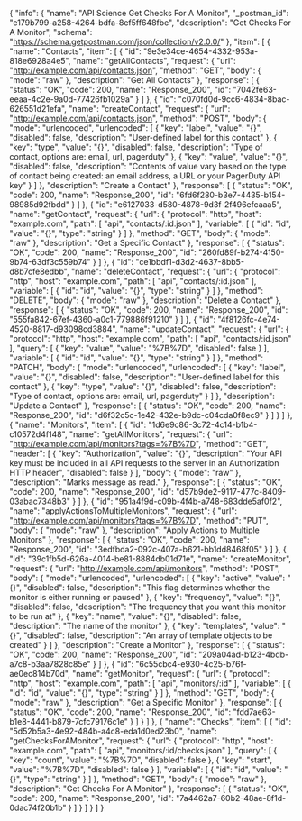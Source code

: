 {
  "info": {
    "name": "API Science Get Checks For A Monitor",
    "_postman_id": "e179b799-a258-4264-bdfa-8ef5ff648fbe",
    "description": "Get Checks For A Monitor",
    "schema": "https://schema.getpostman.com/json/collection/v2.0.0/"
  },
  "item": [
    {
      "name": "Contacts",
      "item": [
        {
          "id": "9e3e34ce-4654-4332-953a-818e6928a4e5",
          "name": "getAllContacts",
          "request": {
            "url": "http://example.com/api/contacts.json",
            "method": "GET",
            "body": {
              "mode": "raw"
            },
            "description": "Get All Contacts"
          },
          "response": [
            {
              "status": "OK",
              "code": 200,
              "name": "Response_200",
              "id": "7042fe63-eeaa-4c2e-9a0d-77426fb1029a"
            }
          ]
        },
        {
          "id": "c070fd0d-9cc6-4834-8bac-626551d21efa",
          "name": "createContact",
          "request": {
            "url": "http://example.com/api/contacts.json",
            "method": "POST",
            "body": {
              "mode": "urlencoded",
              "urlencoded": [
                {
                  "key": "label",
                  "value": "{}",
                  "disabled": false,
                  "description": "User-defined label for this contact"
                },
                {
                  "key": "type",
                  "value": "{}",
                  "disabled": false,
                  "description": "Type of contact, options are: email, url, pagerduty"
                },
                {
                  "key": "value",
                  "value": "{}",
                  "disabled": false,
                  "description": "Contents of value vary based on the type of contact being created: an email address, a URL or your PagerDuty API key"
                }
              ]
            },
            "description": "Create a Contact"
          },
          "response": [
            {
              "status": "OK",
              "code": 200,
              "name": "Response_200",
              "id": "6fd6f280-b3e7-4435-b154-98985d92fbdd"
            }
          ]
        },
        {
          "id": "e6127033-d580-4878-9d3f-2f496efcaaa5",
          "name": "getContact",
          "request": {
            "url": {
              "protocol": "http",
              "host": "example.com",
              "path": [
                "api",
                "contacts/:id.json"
              ],
              "variable": [
                {
                  "id": "id",
                  "value": "{}",
                  "type": "string"
                }
              ]
            },
            "method": "GET",
            "body": {
              "mode": "raw"
            },
            "description": "Get a Specific Contact"
          },
          "response": [
            {
              "status": "OK",
              "code": 200,
              "name": "Response_200",
              "id": "260fd89f-b274-4150-9b74-63df3c559b74"
            }
          ]
        },
        {
          "id": "ce1bbdf1-d3d2-4637-8bb5-d8b7cfe8edbb",
          "name": "deleteContact",
          "request": {
            "url": {
              "protocol": "http",
              "host": "example.com",
              "path": [
                "api",
                "contacts/:id.json"
              ],
              "variable": [
                {
                  "id": "id",
                  "value": "{}",
                  "type": "string"
                }
              ]
            },
            "method": "DELETE",
            "body": {
              "mode": "raw"
            },
            "description": "Delete a Contact"
          },
          "response": [
            {
              "status": "OK",
              "code": 200,
              "name": "Response_200",
              "id": "555fa842-67ef-4360-a0c1-779886f91210"
            }
          ]
        },
        {
          "id": "4f8126fc-4e74-4520-8817-d93098cd3884",
          "name": "updateContact",
          "request": {
            "url": {
              "protocol": "http",
              "host": "example.com",
              "path": [
                "api",
                "contacts/:id.json"
              ],
              "query": [
                {
                  "key": "value",
                  "value": "%7B%7D",
                  "disabled": false
                }
              ],
              "variable": [
                {
                  "id": "id",
                  "value": "{}",
                  "type": "string"
                }
              ]
            },
            "method": "PATCH",
            "body": {
              "mode": "urlencoded",
              "urlencoded": [
                {
                  "key": "label",
                  "value": "{}",
                  "disabled": false,
                  "description": "User-defined label for this contact"
                },
                {
                  "key": "type",
                  "value": "{}",
                  "disabled": false,
                  "description": "Type of contact, options are: email, url, pagerduty"
                }
              ]
            },
            "description": "Update a Contact"
          },
          "response": [
            {
              "status": "OK",
              "code": 200,
              "name": "Response_200",
              "id": "d6f32c5c-1e42-432e-b9dc-c04cda0f8ec9"
            }
          ]
        }
      ]
    },
    {
      "name": "Monitors",
      "item": [
        {
          "id": "1d6e9c86-3c72-4c14-b1b4-c10572d4f148",
          "name": "getAllMonitors",
          "request": {
            "url": "http://example.com/api/monitors?tags=%7B%7D",
            "method": "GET",
            "header": [
              {
                "key": "Authorization",
                "value": "{}",
                "description": "Your API key must be included in all API requests to the server in an Authorization HTTP header",
                "disabled": false
              }
            ],
            "body": {
              "mode": "raw"
            },
            "description": "Marks message as read."
          },
          "response": [
            {
              "status": "OK",
              "code": 200,
              "name": "Response_200",
              "id": "d57b9de2-9117-477c-8409-03abac7348b3"
            }
          ]
        },
        {
          "id": "951a4f9d-c09b-4f4b-a748-683dde5af0f2",
          "name": "applyActionsToMultipleMonitors",
          "request": {
            "url": "http://example.com/api/monitors?tags=%7B%7D",
            "method": "PUT",
            "body": {
              "mode": "raw"
            },
            "description": "Apply Actions to Multiple Monitors"
          },
          "response": [
            {
              "status": "OK",
              "code": 200,
              "name": "Response_200",
              "id": "3edfbda2-092c-407a-b621-bb1dd8468f05"
            }
          ]
        },
        {
          "id": "39c1fb5d-626a-4014-be81-8884db01d71e",
          "name": "createMonitor",
          "request": {
            "url": "http://example.com/api/monitors",
            "method": "POST",
            "body": {
              "mode": "urlencoded",
              "urlencoded": [
                {
                  "key": "active",
                  "value": "{}",
                  "disabled": false,
                  "description": "This flag determines whether the monitor is either running or paused"
                },
                {
                  "key": "frequency",
                  "value": "{}",
                  "disabled": false,
                  "description": "The frequency that you want this monitor to be run at"
                },
                {
                  "key": "name",
                  "value": "{}",
                  "disabled": false,
                  "description": "The name of the monitor"
                },
                {
                  "key": "templates",
                  "value": "{}",
                  "disabled": false,
                  "description": "An array of template objects to be created"
                }
              ]
            },
            "description": "Create a Monitor"
          },
          "response": [
            {
              "status": "OK",
              "code": 200,
              "name": "Response_200",
              "id": "209a04ad-b123-4bdb-a7c8-b3aa7828c85e"
            }
          ]
        },
        {
          "id": "6c55cbc4-e930-4c25-b76f-ae0ec814b70d",
          "name": "getMonitor",
          "request": {
            "url": {
              "protocol": "http",
              "host": "example.com",
              "path": [
                "api",
                "monitors/:id"
              ],
              "variable": [
                {
                  "id": "id",
                  "value": "{}",
                  "type": "string"
                }
              ]
            },
            "method": "GET",
            "body": {
              "mode": "raw"
            },
            "description": "Get a Specific Monitor"
          },
          "response": [
            {
              "status": "OK",
              "code": 200,
              "name": "Response_200",
              "id": "fdd7ae63-b1e8-4441-b879-7cfc79176c1e"
            }
          ]
        }
      ]
    },
    {
      "name": "Checks",
      "item": [
        {
          "id": "5d52b5a3-4e92-484b-a4c8-eda1d0ed23b0",
          "name": "getChecksForAMonitor",
          "request": {
            "url": {
              "protocol": "http",
              "host": "example.com",
              "path": [
                "api",
                "monitors/:id/checks.json"
              ],
              "query": [
                {
                  "key": "count",
                  "value": "%7B%7D",
                  "disabled": false
                },
                {
                  "key": "start",
                  "value": "%7B%7D",
                  "disabled": false
                }
              ],
              "variable": [
                {
                  "id": "id",
                  "value": "{}",
                  "type": "string"
                }
              ]
            },
            "method": "GET",
            "body": {
              "mode": "raw"
            },
            "description": "Get Checks For A Monitor"
          },
          "response": [
            {
              "status": "OK",
              "code": 200,
              "name": "Response_200",
              "id": "7a4462a7-60b2-48ae-8f1d-0dac74f20b1b"
            }
          ]
        }
      ]
    }
  ]
}